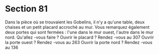 # Section 81

Dans la pièce où se trouvaient les Gobelins, il n'y a qu'une table, deux chaises et un petit
placard accroché au mur. Vous remarquez également deux portes qui sont fermées  : l'une
dans le mur ouest, l'autre dans le mur nord. Qu'allez -vous faire  ?
Ouvrir le placard  ?       Rendez -vous au 307
Ouvrir la porte ouest  ?      Rendez -vous au 263
Ouvrir la porte nord  ?       Rendez -vous au 136